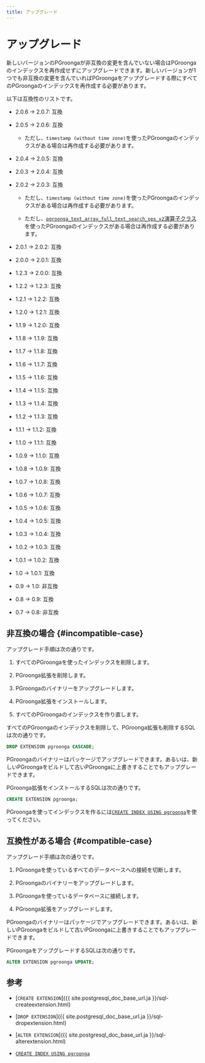 ```yaml
---
title: アップグレード
---
```


# アップグレード

新しいバージョンのPGroongaが非互換の変更を含んでいない場合はPGroongaのインデックスを再作成せずにアップグレードできます。新しいバージョンが1つでも非互換の変更を含んでいればPGroongaをアップグレードする際にすべてのPGroongaのインデックスを再作成する必要があります。

以下は互換性のリストです。

  * 2.0.6 -> 2.0.7: 互換

  * 2.0.5 -> 2.0.6: 互換

    * ただし、`timestamp (without time zone)`を使ったPGroongaのインデックスがある場合は再作成する必要があります。

  * 2.0.4 -> 2.0.5: 互換

  * 2.0.3 -> 2.0.4: 互換

  * 2.0.2 -> 2.0.3: 互換

    * ただし、`timestamp (without time zone)`を使ったPGroongaのインデックスがある場合は再作成する必要があります。

    * ただし、[`pgroonga_text_array_full_text_search_ops_v2`演算子クラス][text-array-full-text-search-ops-v2]を使ったPGroongaのインデックスがある場合は再作成する必要があります。

  * 2.0.1 -> 2.0.2: 互換

  * 2.0.0 -> 2.0.1: 互換

  * 1.2.3 -> 2.0.0: 互換

  * 1.2.2 -> 1.2.3: 互換

  * 1.2.1 -> 1.2.2: 互換

  * 1.2.0 -> 1.2.1: 互換

  * 1.1.9 -> 1.2.0: 互換

  * 1.1.8 -> 1.1.9: 互換

  * 1.1.7 -> 1.1.8: 互換

  * 1.1.6 -> 1.1.7: 互換

  * 1.1.5 -> 1.1.6: 互換

  * 1.1.4 -> 1.1.5: 互換

  * 1.1.3 -> 1.1.4: 互換

  * 1.1.2 -> 1.1.3: 互換

  * 1.1.1 -> 1.1.2: 互換

  * 1.1.0 -> 1.1.1: 互換

  * 1.0.9 -> 1.1.0: 互換

  * 1.0.8 -> 1.0.9: 互換

  * 1.0.7 -> 1.0.8: 互換

  * 1.0.6 -> 1.0.7: 互換

  * 1.0.5 -> 1.0.6: 互換

  * 1.0.4 -> 1.0.5: 互換

  * 1.0.3 -> 1.0.4: 互換

  * 1.0.2 -> 1.0.3: 互換

  * 1.0.1 -> 1.0.2: 互換

  * 1.0 -> 1.0.1: 互換

  * 0.9 -> 1.0: 非互換

  * 0.8 -> 0.9: 互換

  * 0.7 -> 0.8: 非互換

## 非互換の場合 {#incompatible-case}

アップグレード手順は次の通りです。

  1. すべてのPGroongaを使ったインデックスを削除します。

  1. PGroonga拡張を削除します。

  1. PGroongaのバイナリーをアップグレードします。

  1. PGroonga拡張をインストールします。

  1. すべてのPGroongaのインデックスを作り直します。

すべてのPGroongaのインデックスを削除して、PGroonga拡張も削除するSQLは次の通りです。

```sql
DROP EXTENSION pgroonga CASCADE;
```

PGroongaのバイナリーはパッケージでアップグレードできます。あるいは、新しいPGroongaをビルドして古いPGroongaに上書きすることでもアップグレードできます。

PGroonga拡張をインストールするSQLは次の通りです。

```sql
CREATE EXTENSION pgroonga;
```

PGroongaを使ってインデックスを作るには[`CREATE INDEX USING pgroonga`](../reference/create-index-using-pgroonga.html)を使ってください。

## 互換性がある場合 {#compatible-case}

アップグレード手順は次の通りです。

  1. PGroongaを使っているすべてのデータベースへの接続を切断します。

  1. PGroongaのバイナリーをアップグレードします。

  1. PGroongaを使っているデータベースに接続します。

  1. PGroonga拡張をアップグレードします。

PGroongaのバイナリーはパッケージでアップグレードできます。あるいは、新しいPGroongaをビルドして古いPGroongaに上書きすることでもアップグレードできます。

PGroongaをアップグレードするSQLは次の通りです。

```sql
ALTER EXTENSION pgroonga UPDATE;
```

## 参考

  * [`CREATE EXTENSION`]({{ site.postgresql_doc_base_url.ja }}/sql-createextension.html)

  * [`DROP EXTENSION`]({{ site.postgresql_doc_base_url.ja }}/sql-dropextension.html)

  * [`ALTER EXTENSION`]({{ site.postgresql_doc_base_url.ja }}/sql-alterextension.html)

  * [`CREATE INDEX USING pgroonga`](../reference/create-index-using-pgroonga.html)

[text-array-full-text-search-ops-v2]:../reference/#text-array-full-text-search-ops-v2
